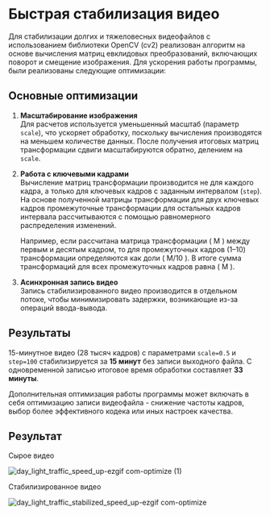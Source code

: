 # Быстрая стабилизация видео

Для стабилизации долгих и тяжеловесных видеофайлов с использованием библиотеки OpenCV (cv2) реализован алгоритм на основе вычисления матриц евклидовых преобразований, включающих поворот и смещение изображения. Для ускорения работы программы, были реализованы следующие оптимизации:

## Основные оптимизации

1. **Масштабирование изображения**  
   Для расчетов используется уменьшенный масштаб (параметр `scale`), что ускоряет обработку, поскольку вычисления производятся на меньшем количестве данных. После получения итоговых матриц трансформации сдвиги масштабируются обратно, делением на `scale`.

2. **Работа с ключевыми кадрами**  
   Вычисление матриц трансформации производится не для каждого кадра, а только для ключевых кадров с заданным интервалом (`step`). На основе полученной матрицы трансформации для двух ключевых кадров промежуточные трансформации для остальных кадров интервала рассчитываются с помощью равномерного распределения изменений.  

   Например, если рассчитана матрица трансформации \( M \) между первым и десятым кадром, то для промежуточных кадров (1–10) трансформации определяются как доли \( M/10 \). В итоге сумма трансформаций для всех промежуточных кадров равна \( M \).

3. **Асинхронная запись видео**  
   Запись стабилизированного видео производится в отдельном потоке, чтобы минимизировать задержки, возникающие из-за операций ввода-вывода.

## Результаты

15-минутное видео (28 тысяч кадров) с параметрами `scale=0.5` и `step=100` стабилизируется за **15 минут** без записи выходного файла. С одновременной записью итоговое время обработки составляет **33 минуты**.  

Дополнительная оптимизация работы программы может включать в себя оптимизацию записи видеофайла - снижение частоты кадров, выбор более эффективного кодека или иных настроек качества.

## Результат
Сырое видео

![day_light_traffic_speed_up-ezgif com-optimize (1)](https://github.com/user-attachments/assets/bf9dc4e8-c74d-4280-8671-dbe24d1fede5)

Стабилизированное видео

![day_light_traffic_stabilized_speed_up-ezgif com-optimize](https://github.com/user-attachments/assets/ca13fdd6-b13a-44ab-9cc3-211c80342607)
